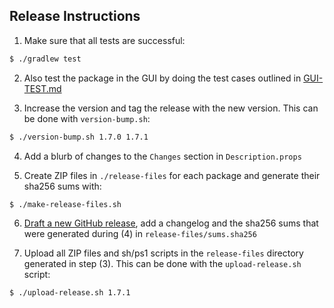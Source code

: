 ## Release Instructions

1. Make sure that all tests are successful:
```bash
$ ./gradlew test
```
2. Also test the package in the GUI by doing the test cases outlined in [GUI-TEST.md](./GUI-TEST.md)

3. Increase the version and tag the release with the new version. This can be done with `version-bump.sh`:
```bash
$ ./version-bump.sh 1.7.0 1.7.1
```

4. Add a blurb of changes to the `Changes` section in `Description.props`
 
5. Create ZIP files in `./release-files` for each package and generate their sha256 sums with:
```bash
$ ./make-release-files.sh
```
6. [Draft a new GitHub release](https://github.com/Waikato/wekaDeeplearning4j/releases/new), add a changelog and the sha256 sums that were generated during (4) in `release-files/sums.sha256`

7. Upload all ZIP files and sh/ps1 scripts in the `release-files` directory generated in step (3). This can be done with the `upload-release.sh` script:
```bash
$ ./upload-release.sh 1.7.1
```